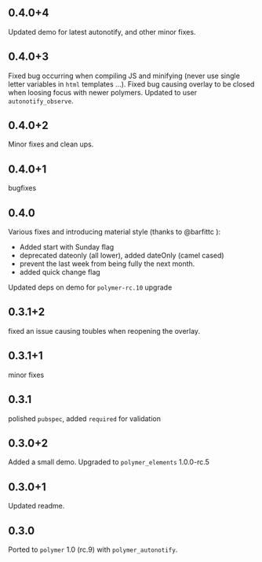 ## 0.4.0+4

Updated demo for latest autonotify, and other minor fixes.

## 0.4.0+3

Fixed bug occurring when compiling JS and minifying (never use single letter variables in `html` templates ...).
Fixed bug causing overlay to be closed when loosing focus with newer polymers.
Updated to user `autonotify_observe`.

## 0.4.0+2

Minor fixes and clean ups.

## 0.4.0+1

bugfixes

## 0.4.0

Various fixes and introducing material style (thanks to @barfittc ):
 - Added start with Sunday flag
 - deprecated dateonly (all lower), added dateOnly (camel cased) 
 - prevent the last week from being fully the next month.
 - added quick change flag

Updated deps on demo for `polymer-rc.10` upgrade
 
## 0.3.1+2

fixed an issue causing toubles when reopening the overlay.

## 0.3.1+1

minor fixes

## 0.3.1

polished `pubspec`, added `required` for validation

## 0.3.0+2

Added a small demo.
Upgraded to `polymer_elements` 1.0.0-rc.5

## 0.3.0+1

Updated readme.

## 0.3.0

Ported to `polymer` 1.0 (rc.9) with `polymer_autonotify`.
